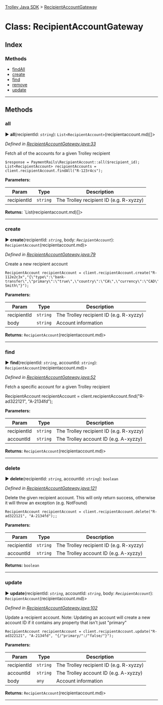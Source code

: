 [Trolley Java SDK](../README.md) > [RecipientAccountGateway](../classes/recipientaccountgateway.md)

# Class: RecipientAccountGateway

## Index

### Methods

- [findAll](recipientaccountgateway.md#findAll)
- [create](recipientaccountgateway.md#create)
- [find](recipientaccountgateway.md#find)
- [remove](recipientaccountgateway.md#remove)
- [update](recipientaccountgateway.md#update)

---

## Methods

<a id="all"></a>

### all

► **all**(recipientId: _`string`_): `List<RecipientAccount>`(recipientaccount.md)[]>

_Defined in [RecipientAccountGateway.java:33](https://github.com/PaymentRails/java-sdk/tree/master/src/main/java/com/trolley/trolley/RecipientAccountGateway.java#L33)_

Fetch all of the accounts for a given Trolley recipient

    $response = PaymentRails\RecipientAccount::all($recipient_id);
    List<RecipientAccount> recipientAccounts = client.recipientAccount.findAll("R-123r4cs");

**Parameters:**

| Param | Type | Description |
| ------ | ------ | ------ |
| recipientId | `string`   |  The Trolley recipient ID (e.g. R-xyzzy) |

**Returns:** `List<RecipientAccount>(recipientaccount.md)[]>

---

<a id="create"></a>

### create

► **create**(recipientId: _`string`_, body: _`RecipientAccount`_): `RecipientAccount`(recipientaccount.md)>

_Defined in [RecipientAccountGateway.java:79](https://github.com/PaymentRails/java-sdk/tree/master/src/main/java/com/trolley/trolley/RecipientAccountGateway.java#L79)_

Create a new recipient account

    RecipientAccount recipientAccount = client.recipientAccount.create("R-112e2c3x","{\"type\":\"bank-transfer\",\"primary\":\"true\",\"country\":\"CA\",\"currency\":\"CAD\",\"accountNum\":\"012345678\",\"bankId\":\"004\",\"branchId\":\"47261\",\"accountHolderName\":\"John Smith\"}");

**Parameters:**

| Param | Type | Description |
| ------ | ------ | ------ |
| recipientId | `string`   |  The Trolley recipient ID (e.g. R-xyzzy) |
| body | `string`   |  Account information |

**Returns:** `RecipientAccount`(recipientaccount.md)>

---

<a id="find"></a>

### find

► **find**(recipientId: _`string`_, accountId: _`string`_): `RecipientAccount`(recipientaccount.md)>

_Defined in [RecipientAccountGateway.java:52](https://github.com/PaymentRails/java-sdk/tree/master/src/main/java/com/trolley/trolley/RecipientAccountGateway.java#L52)_

Fetch a specific account for a given Trolley recipient

RecipientAccount recipientAccount = client.recipientAccount.find("R-ad322121", "A-2134fd");

**Parameters:**

| Param | Type | Description |
| ------ | ------ | ------ |
| recipientId | `string`   |  The Trolley recipient ID (e.g. R-xyzzy) |
| accountId | `string`   |  The Trolley account ID (e.g. A-xyzzy) |

**Returns:** `RecipientAccount`(recipientaccount.md)>

---

<a id="delete"></a>

### delete

► **delete**(recipientId: _`string`_, accountId: _`string`_): `boolean`

_Defined in [RecipientAccountGateway.java:121](https://github.com/PaymentRails/java-sdk/tree/master/src/main/java/com/trolley/trolley/RecipientAccountGateway.java#L121)_

Delete the given recipient account. This will only return success, otherwise it will throw an exception (e.g. NotFound)

    RecipientAccount recipientAccount = client.recipientAccount.delete("R-ad322121", "A-2134fd");;

**Parameters:**

| Param | Type | Description |
| ------ | ------ | ------ |
| recipientId | `string`   |  The Trolley recipient ID (e.g. R-xyzzy) |
| accountId | `string`   |  The Trolley account ID (e.g. A-xyzzy) |

**Returns:** `boolean`

---

<a id="update"></a>

### update

► **update**(recipientId: _`string`_, accountId: _`string`_, body: _`RecipientAccount`_): `RecipientAccount`(recipientaccount.md)>

_Defined in [RecipientAccountGateway.java:102](https://github.com/PaymentRails/java-sdk/tree/master/src/main/java/com/trolley/trolley/RecipientAccountGateway.java#L102)_

Update a recipient account. Note: Updating an account will create a new account ID if it contains any property that isn't just "primary"

    RecipientAccount recipientAccount = client.recipientAccount.update("R-ad322121", "A-2134fd", "{/"primary/":/"false/"}");

**Parameters:**

| Param | Type | Description |
| ------ | ------ | ------ |
| recipientId | `string`   |  The Trolley recipient ID (e.g. R-xyzzy) |
| accountId | `string`   |  The Trolley account ID (e.g. A-xyzzy) |
| body | `any`   |  Account information |

**Returns:** `RecipientAccount`(recipientaccount.md)>

---
